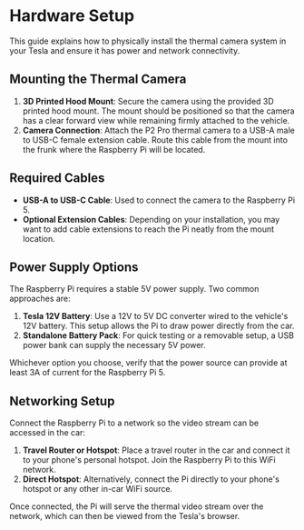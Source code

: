 # Hardware Setup

This guide explains how to physically install the thermal camera system in your Tesla and ensure it has power and network connectivity.

## Mounting the Thermal Camera

1. **3D Printed Hood Mount**: Secure the camera using the provided 3D printed hood mount. The mount should be positioned so that the camera has a clear forward view while remaining firmly attached to the vehicle.
2. **Camera Connection**: Attach the P2 Pro thermal camera to a USB-A male to USB-C female extension cable. Route this cable from the mount into the frunk where the Raspberry Pi will be located.

## Required Cables

- **USB-A to USB-C Cable**: Used to connect the camera to the Raspberry Pi 5.
- **Optional Extension Cables**: Depending on your installation, you may want to add cable extensions to reach the Pi neatly from the mount location.

## Power Supply Options

The Raspberry Pi requires a stable 5V power supply. Two common approaches are:

1. **Tesla 12V Battery**: Use a 12V to 5V DC converter wired to the vehicle's 12V battery. This setup allows the Pi to draw power directly from the car.
2. **Standalone Battery Pack**: For quick testing or a removable setup, a USB power bank can supply the necessary 5V power.

Whichever option you choose, verify that the power source can provide at least 3A of current for the Raspberry Pi 5.

## Networking Setup

Connect the Raspberry Pi to a network so the video stream can be accessed in the car:

1. **Travel Router or Hotspot**: Place a travel router in the car and connect it to your phone's personal hotspot. Join the Raspberry Pi to this WiFi network.
2. **Direct Hotspot**: Alternatively, connect the Pi directly to your phone's hotspot or any other in-car WiFi source.

Once connected, the Pi will serve the thermal video stream over the network, which can then be viewed from the Tesla's browser.
